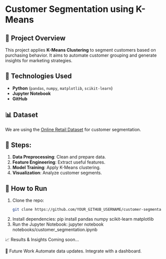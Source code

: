 # Customer Segmentation using K-Means

## 📌 Project Overview
This project applies **K-Means Clustering** to segment customers based on purchasing behavior.
It aims to automate customer grouping and generate insights for marketing strategies.

## 🔧 Technologies Used
- **Python** (`pandas`, `numpy`, `matplotlib`, `scikit-learn`)
- **Jupyter Notebook**
- **GitHub**

## 📊 Dataset
We are using the [Online Retail Dataset](https://www.kaggle.com/datasets) for customer segmentation.

## 🚀 Steps:
1. **Data Preprocessing**: Clean and prepare data.
2. **Feature Engineering**: Extract useful features.
3. **Model Training**: Apply K-Means clustering.
4. **Visualization**: Analyze customer segments.

## 🔗 How to Run
1. Clone the repo:
   ```bash
   git clone https://github.com/YOUR_GITHUB_USERNAME/customer-segmentation.git 
2. Install dependencies:
   pip install pandas numpy scikit-learn matplotlib
3. Run the Jupyter Notebook:
   jupyter notebook notebooks/customer_segmentation.ipynb

📈 Results & Insights
Coming soon...

📝 Future Work
Automate data updates.
Integrate with a dashboard.